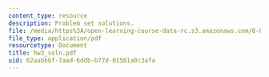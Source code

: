 ```yaml
---
content_type: resource
description: Problem set solutions.
file: /media/https%3A/open-learning-course-data-rc.s3.amazonaws.com/6-867-machine-learning-fall-2006/62aabb6f7aad6ddbb77d01581a0c3afa_hw3_soln.pdf
file_type: application/pdf
resourcetype: Document
title: hw3_soln.pdf
uid: 62aabb6f-7aad-6ddb-b77d-01581a0c3afa
---
```

